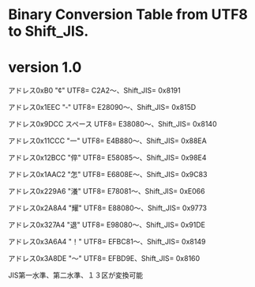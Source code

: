 # Binary Conversion Table from UTF8 to Shift_JIS.
# version 1.0
アドレス0xB0 "¢" UTF8= C2A2～、Shift_JIS= 0x8191

アドレス0x1EEC "‐" UTF8= E28090～、Shift_JIS= 0x815D

アドレス0x9DCC スペース UTF8= E38080～、Shift_JIS= 0x8140

アドレス0x11CCC "一" UTF8= E4B880～、Shift_JIS= 0x88EA

アドレス0x12BCC "倅" UTF8= E58085～、Shift_JIS= 0x98E4

アドレス0x1AAC2 "怎" UTF8= E6808E～、Shift_JIS= 0x9C83

アドレス0x229A6 "瀁" UTF8= E78081～、Shift_JIS= 0xE066

アドレス0x2A8A4 "耀" UTF8= E88080～、Shift_JIS= 0x9773

アドレス0x327A4 "退" UTF8= E98080～、Shift_JIS= 0x91DE

アドレス0x3A6A4 "！" UTF8= EFBC81～、Shift_JIS= 0x8149

アドレス0x3A8DE "～" UTF8= EFBD9E、Shift_JIS= 0x8160

JIS第一水準、第二水準、１３区が変換可能
